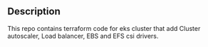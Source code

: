 ## Description

This repo contains terraform code for eks cluster that add Cluster autoscaler, Load balancer, EBS and EFS csi drivers.